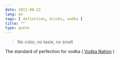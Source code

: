 ```yaml
---
date: 2011-08-22
lang: en
tags: [ definition, drinks, vodka ]
title: ""
type: quote
---
```


> No color, no taste, no smell

The standard of perfection for vodka ( [Vodka
Nation](http://www.weeklystandard.com/articles/vodka-nation_582069.html?nopager=1)
)

